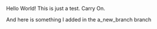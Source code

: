 Hello World!
This is just a test. Carry On.

And here is something I added in the a_new_branch branch
